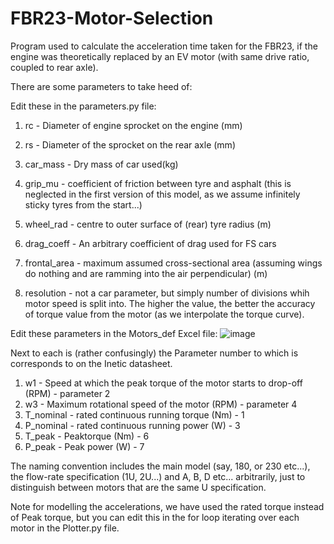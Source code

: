 # FBR23-Motor-Selection
Program used to calculate the acceleration time taken for the FBR23, if the engine was theoretically replaced by an EV motor (with same drive ratio, coupled to rear axle).

There are some parameters to take heed of:

Edit these in the parameters.py file:
1. rc - Diameter of engine sprocket on the engine (mm)
2. rs - Diameter of the sprocket on the rear axle (mm)
3. car_mass - Dry mass of car used(kg)
4. grip_mu - coefficient of friction between tyre and asphalt (this is neglected in the first version of this model, as we assume infinitely sticky tyres from the start...)
5. wheel_rad - centre to outer surface of (rear) tyre radius (m)

6. drag_coeff - An arbitrary coefficient of drag used for FS cars
7. frontal_area - maximum assumed cross-sectional area (assuming wings do nothing and are ramming into the air perpendicular) (m)
8. resolution - not a car parameter, but simply number of divisions whih motor speed is split into. The higher the value, the better the accuracy of torque value from the motor (as we interpolate the torque curve).

Edit these parameters in the Motors_def Excel file:
![image](https://github.com/TasS-RV/FBR23-Motor-Selection/assets/93861976/4e82b7a1-f13f-48f4-bcac-c2caf11eee27)

Next to each is (rather confusingly) the Parameter number to which is corresponds to on the Inetic datasheet.
1. w1 - Speed at which the peak torque of the motor starts to drop-off (RPM) - parameter 2
2. w3 - Maximum rotational speed of the motor (RPM) - parameter 4
3. T_nominal - rated continuous running torque (Nm) - 1
4. P_nominal - rated continuous running power (W) - 3
5. T_peak - Peaktorque (Nm) - 6
6. P_peak - Peak power (W) - 7
   
The naming convention includes the main model (say, 180, or 230 etc...), the flow-rate specification (1U, 2U...)
and A, B, D etc... arbitrarily, just to distinguish between motors that are the same U specification.

Note for modelling the accelerations, we have used the rated torque instead of Peak torque, but you can edit this in the for loop iterating over each motor in the Plotter.py file.
